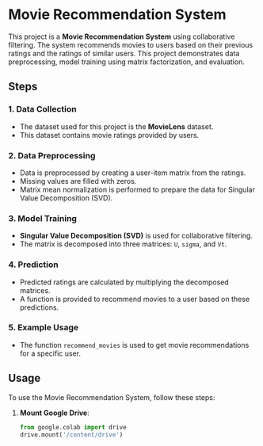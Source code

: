 # Movie Recommendation System

This project is a **Movie Recommendation System** using collaborative filtering. The system recommends movies to users based on their previous ratings and the ratings of similar users. This project demonstrates data preprocessing, model training using matrix factorization, and evaluation.

## Steps

### 1. Data Collection
- The dataset used for this project is the **MovieLens** dataset.
- This dataset contains movie ratings provided by users.

### 2. Data Preprocessing
- Data is preprocessed by creating a user-item matrix from the ratings.
- Missing values are filled with zeros.
- Matrix mean normalization is performed to prepare the data for Singular Value Decomposition (SVD).

### 3. Model Training
- **Singular Value Decomposition (SVD)** is used for collaborative filtering.
- The matrix is decomposed into three matrices: `U`, `sigma`, and `Vt`.

### 4. Prediction
- Predicted ratings are calculated by multiplying the decomposed matrices.
- A function is provided to recommend movies to a user based on these predictions.

### 5. Example Usage
- The function `recommend_movies` is used to get movie recommendations for a specific user.

## Usage
To use the Movie Recommendation System, follow these steps:

1. **Mount Google Drive**:
   ```python
   from google.colab import drive
   drive.mount('/content/drive')
   
